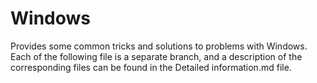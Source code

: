 # Windows
Provides some common tricks and solutions to problems with Windows.
Each of the following file is a separate branch, and a description of the corresponding files can be found in the Detailed information.md file.
